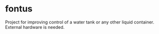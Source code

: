 # fontus

Project for improving control of a water tank or any other liquid container.
External hardware is needed.

